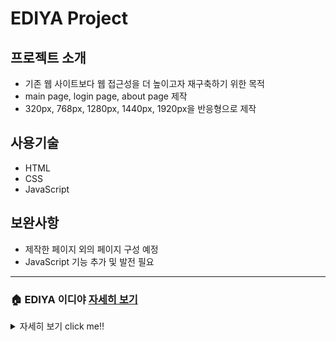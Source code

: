# EDIYA Project
## 프로젝트 소개
- 기존 웹 사이트보다 웹 접근성을 더 높이고자 재구축하기 위한 목적
- main page, login page, about page 제작
- 320px, 768px, 1280px, 1440px, 1920px을 반응형으로 제작

## 사용기술
- HTML
- CSS
- JavaScript

## 보완사항
- 제작한 페이지 외의 페이지 구성 예정
- JavaScript 기능 추가 및 발전 필요

---
### 🏠 EDIYA 이디야 <a href="https://hyunao.github.io/ediya_project/html/01_ediya_main.html">자세히 보기</a>
<details>
<summary>자세히 보기 click me‼️</summary>
<details>
<summary>💙 main page</summary>
  <img src="./img/readme/main_page.png" width="300" height="500">
</details>
<details>
<summary>💙 login page</summary>
  <img src="./img/readme/login_page.png" width="300" height="400">
</details>
<details>
<summary>💙 about page</summary>
  <img src="./img/readme/about_page.png" width="300" height="700">
</details>
